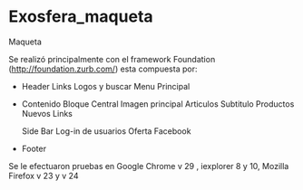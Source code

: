 Exosfera_maqueta
================

Maqueta

Se realizó principalmente con el framework Foundation (http://foundation.zurb.com/) esta compuesta por:

*	Header
		Links 
		Logos y buscar
		Menu Principal

*	Contenido
		Bloque Central
			Imagen principal
			Articulos
			Subtitulo
			Productos Nuevos
			Links
			
	  Side Bar
			Log-in de usuarios
			Oferta
			Facebook
			
*	Footer

Se le efectuaron pruebas en Google Chrome v 29 , iexplorer 8 y 10, Mozilla Firefox v 23 y v 24
